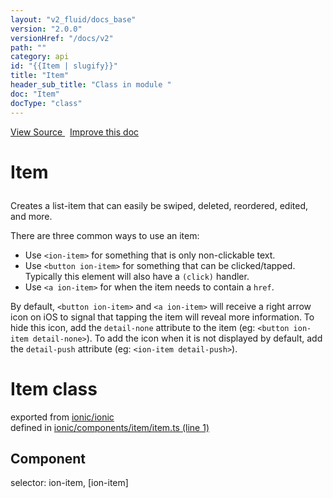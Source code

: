 ```yaml
---
layout: "v2_fluid/docs_base"
version: "2.0.0"
versionHref: "/docs/v2"
path: ""
category: api
id: "{{Item | slugify}}"
title: "Item"
header_sub_title: "Class in module "
doc: "Item"
docType: "class"
---
```



<div class="improve-docs">
  <a href='http://github.com/driftyco/ionic2/tree/master/ionic/components/item/item.ts#L0'>
    View Source
  </a>
  &nbsp;
  <a href='http://github.com/driftyco/ionic2/edit/master/ionic/components/item/item.ts#L0'>
    Improve this doc
  </a>
</div>




<h1 class="api-title">

  Item



</h1>





<p>Creates a list-item that can easily be swiped,
deleted, reordered, edited, and more.</p>
<p>There are three common ways to use an item:</p>
<ul>
<li>Use <code>&lt;ion-item&gt;</code> for something that is only non-clickable text.</li>
<li>Use <code>&lt;button ion-item&gt;</code> for something that can be clicked/tapped. Typically this element will also have a <code>(click)</code> handler.</li>
<li>Use <code>&lt;a ion-item&gt;</code> for when the item needs to contain a <code>href</code>.</li>
</ul>
<p>By default, <code>&lt;button ion-item&gt;</code> and <code>&lt;a ion-item&gt;</code> will receive a right arrow icon on iOS to signal that tapping the item will reveal more information.
To hide this icon, add the <code>detail-none</code> attribute to the item (eg: <code>&lt;button ion-item detail-none&gt;</code>). To add the icon when it is not displayed by default,
add the <code>detail-push</code> attribute (eg: <code>&lt;ion-item detail-push&gt;</code>).</p>


<h1 class="class export">Item <span class="type">class</span></h1>
<p class="module">exported from <a href='undefined'>ionic/ionic</a><br/>
defined in <a href="https://github.com/driftyco/ionic2/tree/master/ionic/components/item/item.ts#L1-L46">ionic/components/item/item.ts (line 1)</a>
</p>
<h2>Component</h2>
  <span>selector: ion-item, [ion-item]</span>



